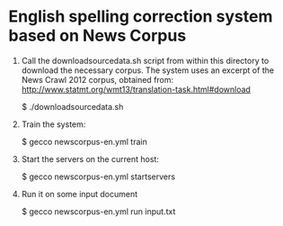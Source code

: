 English spelling correction system based on News Corpus
==========================================================

1) Call the downloadsourcedata.sh script from within this directory to download the
necessary corpus. The system uses an excerpt of the News Crawl 2012 corpus, obtained from: 
http://www.statmt.org/wmt13/translation-task.html#download

    $ ./downloadsourcedata.sh

1) Train the system:

    $ gecco newscorpus-en.yml train

2) Start the servers on the current host:

    $ gecco newscorpus-en.yml startservers

3) Run it on some input document

    $ gecco newscorpus-en.yml run input.txt
 
